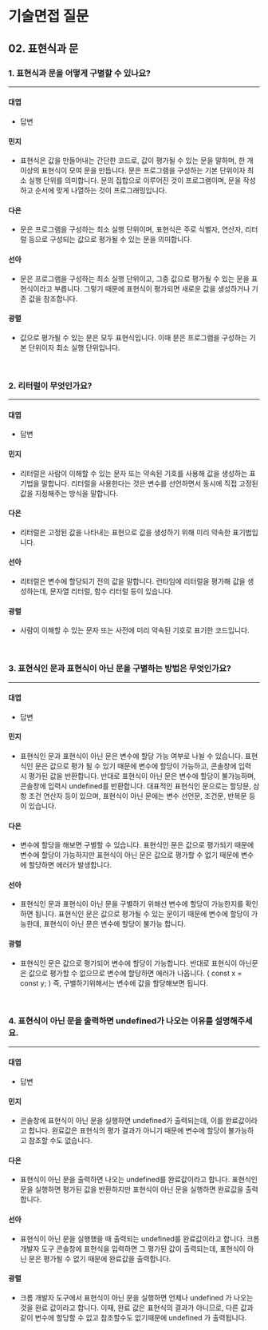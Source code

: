 # 기술면접 질문

## 02. 표현식과 문

### 1. 표현식과 문을 어떻게 구별할 수 있나요?

<hr>

#### 대엽

- 답변

#### 민지

- 표현식은 값을 만들어내는 간단한 코드로, 값이 평가될 수 있는 문을 말하며, 한 개 이상의 표현식이 모여 문을 만듭니다.
  문은 프로그램을 구성하는 기본 단위이자 최소 실행 단위를 의미합니다.
  문의 집합으로 이루어진 것이 프로그램이며, 문을 작성하고 순서에 맞게 나열하는 것이 프로그래밍입니다.

#### 다은

- 문은 프로그램을 구성하는 최소 실행 단위이며, 표현식은 주로 식별자, 연산자, 리터럴 등으로 구성되는 값으로 평가될 수 있는 문을 의미합니다.

#### 선아

- 문은 프로그램을 구성하는 최소 실행 단위이고, 그중 값으로 평가될 수 있는 문을 표현식이라고 부릅니다. 그렇기 때문에 표현식이 평가되면 새로운 값을 생성하거나 기존 값을 참조합니다.

#### 광렬

- 값으로 평가될 수 있는 문은 모두 표현식입니다. 이때 문은 프로그램을 구성하는 기본 단위이자 최소 실행 단위입니다.

<br>

### 2. 리터럴이 무엇인가요?

<hr>

#### 대엽

- 답변

#### 민지

- 리터럴은 사람이 이해할 수 있는 문자 또는 약속된 기호를 사용해 값을 생성하는 표기법을 말합니다.
  리터럴을 사용한다는 것은 변수를 선언하면서 동시에 직접 고정된 값을 지정해주는 방식을 말합니다.

#### 다은

- 리터럴은 고정된 값을 나타내는 표현으로 값을 생성하기 위해 미리 약속한 표기법입니다.

#### 선아

- 리터럴은 변수에 할당되기 전의 값을 말합니다. 런타임에 리터럴을 평가해 값을 생성하는데, 문자열 리터럴, 함수 리터럴 등이 있습니다.

#### 광렬

- 사람이 이해할 수 있는 문자 또는 사전에 미리 약속된 기호로 표기한 코드입니다.

<br>

### 3. 표현식인 문과 표현식이 아닌 문을 구별하는 방법은 무엇인가요?

<hr>

#### 대엽

- 답변

#### 민지

- 표현식인 문과 표현식이 아닌 문은 변수에 할당 가능 여부로 나뉠 수 있습니다.
  표현식인 문은 값으로 평가 될 수 있기 때문에 변수에 할당이 가능하고, 콘솔창에 입력 시 평가된 값을 반환합니다.
  반대로 표현식이 아닌 문은 변수에 할당이 불가능하며, 콘솔창에 입력시 undefined를 반환합니다.
  대표적인 표현식인 문으로는 할당문, 삼항 조건 연산자 등이 있으며, 표현식이 아닌 문에는 변수 선언문, 조건문, 반복문 등이 있습니다.

#### 다은

- 변수에 할당을 해보면 구별할 수 있습니다. 표현식인 문은 값으로 평가되기 때문에 변수에 할당이 가능하지만 표현식이 아닌 문은 값으로 평가할 수 없기 때문에 변수에 할당하면 에러가 발생합니다.

#### 선아

- 표현식인 문과 표현식이 아닌 문을 구별하기 위해선 변수에 할당이 가능한지를 확인하면 됩니다. 표현식인 문은 값으로 평가될 수 있는 문이기 때문에 변수에 할당이 가능한데, 표현식이 아닌 문은 변수에 할당이 불가능 합니다.

#### 광렬

- 표현식인 문은 값으로 평가되어 변수에 할당이 가능합니다. 반대로 표현식이 아닌문은 값으로 평가할 수 없으므로 변수에 할당하면 에러가 나옵니다. ( const x = const y; ) 즉, 구별하기위해서는 변수에 값을 할당해보면 됩니다.

<br>

### 4. 표현식이 아닌 문을 출력하면 undefined가 나오는 이유를 설명해주세요.

<hr>

#### 대엽

- 답변

#### 민지

- 콘솔창에 표현식이 아닌 문을 실행하면 undefined가 출력되는데, 이를 완료값이라고 합니다.
  완료값은 표현식의 평가 결과가 아니기 때문에 변수에 할당이 불가능하고 참조할 수도 없습니다.

#### 다은

- 표현식이 아닌 문을 출력하면 나오는 undefined를 완료값이라고 합니다. 표현식인 문을 실행하면 평가된 값을 반환하지만 표현식이 아닌 문을 실행하면 완료값을 출력합니다.

#### 선아

- 표현식이 아닌 문을 실행했을 때 출력되는 undefined를 완료값이라고 합니다. 크롬 개발자 도구 콘솔창에 표현식을 입력하면 그 평가된 값이 출력되는데, 표현식이 아닌 문은 평가될 수 없기 때문에 완료값을 출력합니다.

#### 광렬

- 크롬 개발자 도구에서 표현식이 아닌 문을 실행하면 언제나 undefined 가 나오는 것을 완료 값이라고 합니다. 이때, 완료 값은 표현식의 결과가 아니므로, 다른 값과 같이 변수에 할당할 수 없고 참조할수도 없기때문에 undefined 가 출력됩니다.
